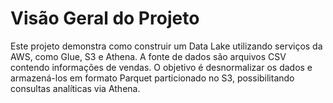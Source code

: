 # Visão Geral do Projeto

Este projeto demonstra como construir um Data Lake utilizando serviços da AWS, como Glue, S3 e Athena. A fonte de dados são arquivos CSV contendo informações de vendas. O objetivo é desnormalizar os dados e armazená-los em formato Parquet particionado no S3, possibilitando consultas analíticas via Athena.
